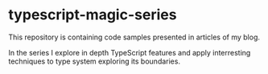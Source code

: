 # typescript-magic-series

This repository is containing code samples presented in articles of my blog.

In the series I explore in depth TypeScript features and apply interresting techniques to type system exploring its boundaries.
